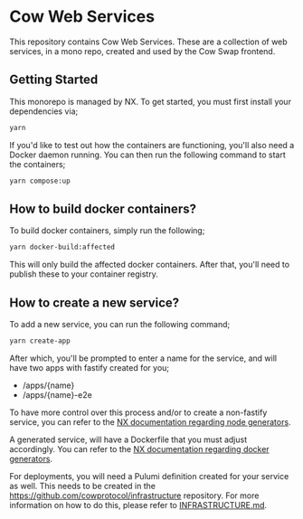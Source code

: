 # Cow Web Services

This repository contains Cow Web Services. These are a collection of web services, in a mono repo, created and used by the Cow Swap frontend.

## Getting Started

This monorepo is managed by NX. To get started, you must first install your dependencies via;

```bash
yarn
```

If you'd like to test out how the containers are functioning, you'll also need a Docker daemon running. You can then run the following command to start the containers;

```bash
yarn compose:up
```

## How to build docker containers?

To build docker containers, simply run the following;

```bash
yarn docker-build:affected
```

This will only build the affected docker containers. After that, you'll need to publish these to your container registry.

## How to create a new service?

To add a new service, you can run the following command;

```bash
yarn create-app
```

After which, you'll be prompted to enter a name for the service, and will have two apps with fastify created for you;

- /apps/{name}
- /apps/{name}-e2e

To have more control over this process and/or to create a non-fastify service, you can refer to the [NX documentation regarding node generators](https://nx.dev/packages/node/generators/application).

A generated service, will have a Dockerfile that you must adjust accordingly. You can refer to the [NX documentation regarding docker generators](https://nx.dev/packages/docker/generators/docker).

For deployments, you will need a Pulumi definition created for your service as well. This needs to be created in the https://github.com/cowprotocol/infrastructure repository. For more information on how to do this, please refer to [INFRASTRUCTURE.md](INFRASTRUCTURE.md).
